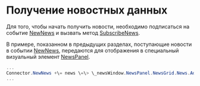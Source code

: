 # Получение новостных данных

Для того, чтобы начать получить новости, необходимо подписаться на событие [NewNews](../api/StockSharp.Algo.Connector.NewNews.html) и вызвать метод [SubscribeNews](../api/StockSharp.Algo.Connector.SubscribeNews.html).

В примере, показанном в предыдущих разделах, поступающие новости в событии [NewNews](../api/StockSharp.Algo.Connector.NewNews.html), передаются для отображения в специальный визуальный элемент [NewsPanel](../api/StockSharp.Xaml.NewsPanel.html).

```cs
...
Connector.NewNews +\= news \=\> \_newsWindow.NewsPanel.NewsGrid.News.Add(news);
...
							
```
